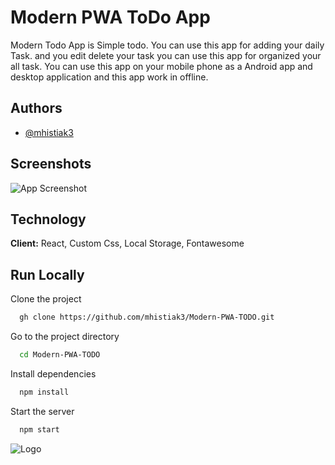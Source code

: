 
# Modern PWA ToDo App

Modern Todo App is Simple todo. You can use this app for adding your daily Task. and you edit delete your task
you can use this app for organized your all task.
You can use this app on your mobile phone as a Android app and desktop application and this app work in offline.
## Authors

- [@mhistiak3](https://github.com/mhistiak3)

  
## Screenshots

![App Screenshot](https://ibb.co/6Y78dJg)

  
## Technology

**Client:** React, Custom Css, Local Storage, Fontawesome


  
## Run Locally

Clone the project

```bash
  gh clone https://github.com/mhistiak3/Modern-PWA-TODO.git
```

Go to the project directory

```bash
  cd Modern-PWA-TODO
```

Install dependencies

```bash
  npm install
```

Start the server

```bash
  npm start
```

  
![Logo](https://ia-todo.netlify.app/static/media/logo.29f81146.png)

    
